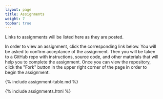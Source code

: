 ```yaml
---
layout: page
title: Assignments
weight: 7
topbar: true
---
```


Links to assignments will be listed here as they are posted. 


In order to view an assignment, click the corresponding link below. 
You will be asked to confirm acceptance of the assignment.
Then you will be taken to a GitHub repo with instructions, source code, and other materials that will help you to complete the assignment. 
Once you can view the repository, click the "Fork" button in the upper right corner of the page in order to begin the assignment. 



{% include assignment-table.md %} 

{% include assignments.html %}